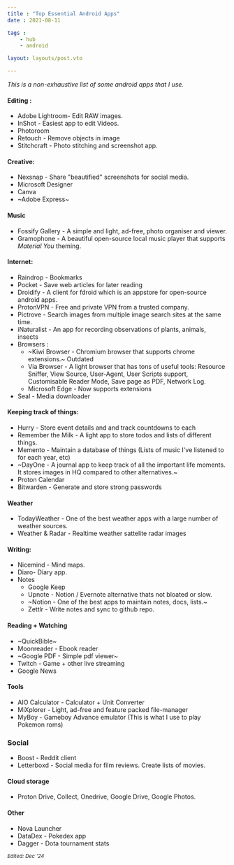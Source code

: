 ```yaml
---
title : "Top Essential Android Apps"
date : 2021-08-11

tags :
    - hub
    - android

layout: layouts/post.vto

---
```



*This is a non-exhaustive list of some android apps that I use.*
<!-- more -->

#### Editing : 
- Adobe Lightroom- Edit RAW images.
- InShot - Easiest app to edit Videos.
- Photoroom
- Retouch - Remove objects in image
- Stitchcraft - Photo stitching and screenshot app.

#### Creative:
- Nexsnap - Share "beautified" screenshots for social media.
- Microsoft Designer
- Canva
- ~Adobe Express~

#### Music
- Fossify Gallery - A simple and light, ad-free, photo organiser and viewer.
- Gramophone - A beautiful open-source local music player that supports *Material You* theming.

#### Internet:
- Raindrop - Bookmarks
- Pocket -  Save web articles for later reading
- Droidify - A client for fdroid which is an appstore for open-source android apps.
- ProtonVPN - Free and private VPN from a trusted company.
- Pictrove - Search images from multiple image search sites at the same time.
- iNaturalist - An app for recording observations of plants, animals, insects
- Browsers :
    +  ~Kiwi Browser - Chromium browser that supports chrome extensions.~ Outdated
    + Via Browser - A light browser that has tons of useful tools: Resource Sniffer, View Source, User-Agent, User Scripts support, Customisable Reader Mode, Save page as PDF, Network Log.
    + Microsoft Edge - Now supports extensions
- Seal - Media downloader

#### Keeping track of things:
- Hurry - Store event details and and track countdowns to each
- Remember the Milk - A light app to store todos and lists of different things.
- Memento - Maintain a database of things (Lists of music I've listened to for each year, etc)
- ~DayOne - A journal app to keep track of all the important life moments. It stores images in HQ compared to other alternatives.~
- Proton Calendar
- Bitwarden - Generate and store strong passwords

#### Weather
- TodayWeather - One of the best weather apps with a large number of weather sources.
- Weather & Radar - Realtime weather sattelite radar images

#### Writing: 
- Nicemind - Mind maps.
- Diaro- Diary app.
- Notes
    + Google Keep
    + Upnote - Notion / Evernote alternative thats not bloated or slow.
    + ~Notion - One of the best apps to maintain notes, docs, lists.~
    + Zettlr - Write notes and sync to github repo.


#### Reading + Watching
- ~QuickBible~
- Moonreader - Ebook reader
- ~Google PDF - Simple pdf viewer~
- Twitch - Game + other live streaming
- Google News

#### Tools
- AIO Calculator - Calculator + Unit Converter
- MiXplorer - Light, ad-free and feature packed file-manager
- MyBoy - Gameboy Advance emulator (This is what I use to play Pokemon roms)

### Social
- Boost - Reddit client
- Letterboxd - Social media for film reviews. Create lists of movies.

#### Cloud storage
- Proton Drive, Collect, Onedrive, Google Drive, Google Photos.

#### Other
- Nova Launcher
- DataDex - Pokedex app
- Dagger - Dota tournament stats

*<small>Edited: Dec '24</small>*
